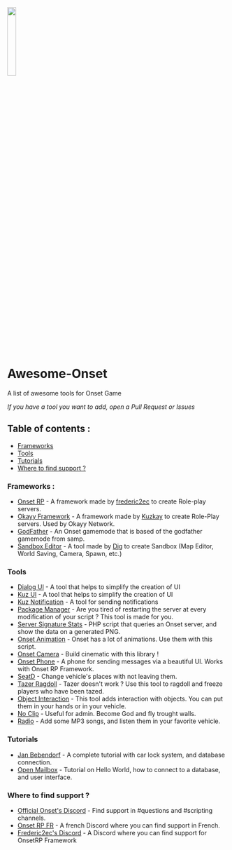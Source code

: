 <img src="https://playonset.com/images/Onset.png" style="width:20%;" style="margin-left: auto;" style="margin-right: auto;" style="display: block;">
<br>

# Awesome-Onset
A list of awesome tools for Onset Game

*If you have a tool you want to add, open a Pull Request or Issues*
## Table of contents :
- [Frameworks](#frameworks-)
- [Tools](#tools)
- [Tutorials](#tutorials)
- [Where to find support ?](#where-to-find-support-)

### Frameworks :
- [Onset RP](https://github.com/frederic2ec/onsetrp) - A framework made by [frederic2ec](https://github.com/frederic2ec) to create Role-play servers.
- [Okayy Framework](https://github.com/Kuzkay/OkayyNetwork/tree/master/OKAYY%20Framework%20Basic) - A framework made by [Kuzkay](https://github.com/Kuzkay) to create Role-Play servers. Used by Okayy Network.
- [GodFather](https://github.com/OnfireNetwork/godfather) - An Onset gamemode that is based of the godfather gamemode from samp. 
- [Sandbox Editor](https://github.com/dig/onset-sandbox-editor) - A tool made by [Dig](https://github.com/dig) to create Sandbox (Map Editor, World Saving, Camera, Spawn, etc.)

### Tools
- [Dialog UI](https://github.com/OnfireNetwork/dialogui) - A tool that helps to simplify the creation of UI
- [Kuz UI](https://github.com/Kuzkay/OkayyNetwork/tree/master/kuz_UI) - A tool that helps to simplify the creation of UI
- [Kuz Notification](https://github.com/Kuzkay/OkayyNetwork/tree/master/kuz_Notifications) - A tool for sending notifications
- [Package Manager](https://forum.playonset.com/forum/onset/scripting/releases/1009-package-manager) - Are you tired of restarting the server at every modification of your script ? This tool is made for you.
- [Server Signature Stats](https://github.com/BlueMountainsIO/OnsetServerSignature) - PHP script that queries an Onset server, and show the data on a generated PNG.
- [Onset Animation](https://github.com/REDRUM112/OnSet-Animations) - Onset has a lot of animations. Use them with this script.
- [Onset Camera](https://github.com/dig/onset-camera-library) - Build cinematic with this library !
- [Onset Phone](https://github.com/rdlh/onset-phone) - A phone for sending messages via a beautiful UI. Works with Onset RP Framework.
- [SeatD](https://forum.playonset.com/forum/onset/scripting/releases/1459-seatd-change-places-in-the-vehicle-without-leaving-there) - Change vehicle's places with not leaving them.
- [Tazer Ragdoll](https://forum.playonset.com/forum/onset/scripting/releases/1499-tazer-ragdoll-tazer-actually-working) - Tazer doesn't work ? Use this tool to ragdoll and freeze players who have been tazed.
- [Object Interaction](https://forum.playonset.com/forum/onset/scripting/releases/1517-object-interaction) - This tool adds interaction with objects. You can put them in your hands or in your vehicle.
- [No Clip](https://forum.playonset.com/forum/onset/scripting/releases/1504-noclip-script) - Useful for admin. Become God and fly trought walls.
- [Radio](https://forum.playonset.com/forum/onset/scripting/releases/1503-ingame-radio-music-in-cars-while-on-the-road) - Add some MP3 songs, and listen them in your favorite vehicle.

### Tutorials
- [Jan Bebendorf](https://www.youtube.com/watch?v=zmGGCxV2Li8&list=PLvXRXgrNWWe7BBEdsCrNU03_YiaHnngZu) - A complete tutorial with car lock system, and database connection.
- [Open Mailbox](https://www.youtube.com/watch?v=6ShqEIQyj60) - Tutorial on Hello World, how to connect to a database, and user interface.


### Where to find support ?
- [Official Onset's Discord](https://discord.gg/jgmVKVP) - Find support in #questions and #scripting channels.
- [Onset RP FR](https://discord.gg/9sSXYYu) - A french Discord where you can find support in French.
- [Frederic2ec's Discord](https://discord.gg/GUSeJBz) - A Discord where you can find support for OnsetRP Framework
